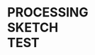 # PROCESSING SKETCH TEST
<html>
  <head>
    <meta charset="utf-8">
    <title>Processing Sketch</title>
    <style>
      html, head, body {
        position: absolute;
      }
    </style>
  </head>
  <body>
    <script src="https://cdnjs.cloudflare.com/ajax/libs/processing.js/1.4.8/processing.min.js"></script>
    <script type="text/processing" data-processing-target="processing-canvas">
void setup() {
   frameRate(10);
   size(1024,704, P3D);
}


int pixelSize = 10;
int amount = 50;
float noiseScale = 0.02;

void draw() {
   colorMode(RGB);
   smooth();
   noStroke();
   //lights();
   background(0);
   colorMode(HSB);
   float cameraY = height/2.0;
   float fov = 200/float(width) * PI/2;
   float cameraZ = cameraY / tan(fov / 2.0);
   float aspect = float(width)/float(height);
   perspective(fov*5, aspect, cameraZ/10.0, cameraZ*10.0);
   
   translate(width/2, height/2, 0);
   rotateX(-PI/6 + -mouseY/float(height) * PI);
   rotateZ(PI/3 + mouseX/float(width) * PI);
   //rotateY(frameCount/100);
   //box(500,500,10);
   translate(amount*-pixelSize/2,amount*-pixelSize/2,-5);
   for(int a = 0;a < amount;a += 1){
      for(int b = 0;b < amount;b += 1){
         translate(a*pixelSize,b*pixelSize,0);
         
         fill((noise((-frameCount+a)*noiseScale,(-frameCount+b)*noiseScale)*255*-3+255*2+200)%255,255,150);
         
         box(pixelSize,pixelSize,(noise((-frameCount+a)*noiseScale,(-frameCount+b)*noiseScale)*500));
         
         translate(a*-pixelSize,b*-pixelSize,0);
      }
   }
   //resetMatrix();
}
    </script>
    <canvas id="processing-canvas"> </canvas>
  </body>
</html>
